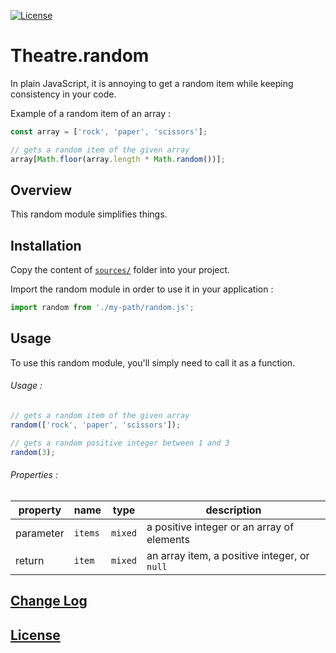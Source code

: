 [![License](https://img.shields.io/badge/license-MIT-blue.svg)](./LICENSE)

# Theatre.random

In plain JavaScript, it is annoying to get a random item while keeping consistency in your code.

Example of a random item of an array :

```javascript
const array = ['rock', 'paper', 'scissors'];

// gets a random item of the given array
array[Math.floor(array.length * Math.random())];
```

## Overview

This random module simplifies things.

## Installation

Copy the content of [`sources/`](./sources) folder into your project.

Import the random module in order to use it in your application :

```javascript
import random from './my-path/random.js';
```

## Usage

To use this random module, you'll simply need to call it as a function.

###### Usage :

```javascript
// gets a random item of the given array
random(['rock', 'paper', 'scissors']);

// gets a random positive integer between 1 and 3
random(3);
```

###### Properties :

| property  | name   | type    | description                                  |
| --------- | ------ | ------- | -------------------------------------------- |
| parameter | `items`| `mixed` | a positive integer or an array of elements   |
| return    | `item` | `mixed` | an array item, a positive integer, or `null` |

## [Change Log](./CHANGELOG.md)

## [License](./LICENSE)
